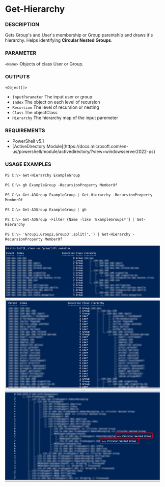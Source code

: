 # Get-Hierarchy

### DESCRIPTION
Gets Group's and User's membership or Group parentship and draws it's hierarchy.
Helps identifying <b>Circular Nested Groups</b>.
    
### PARAMETER
`<Name>` Objects of class User or Group.

### OUTPUTS
`<Object[]>`

- `InputParameter` The input user or group </li>
- `Index` The object on each level of recursion </li>
- `Recursion` The level of recursion or nesting </li>
- `Class` The objectClass </li>
- `Hierarchy` The hierarchy map of the input paremeter </li>

### REQUIREMENTS
<ul>
    <li>PowerShell v5.1</li>
    <li>[ActiveDirectory Module](https://docs.microsoft.com/en-us/powershell/module/activedirectory/?view=windowsserver2022-ps)</li>
</ul>

### USAGE EXAMPLES

```
PS C:\> Get-Hierarchy ExampleGroup

PS C:\> gh ExampleGroup -RecursionProperty MemberOf

PS C:\> Get-ADGroup ExampleGroup | Get-Hierarchy -RecursionProperty MemberOf

PS C:\> Get-ADGroup ExampleGroup | gh

PS C:\> Get-ADGroup -Filter {Name -like 'ExampleGroups*'} | Get-Hierarchy
           
PS C:\> 'Group1,Group2,Group3'.split(',') | Get-Hierarchy -RecursionProperty MemberOf
```


![Alt text](/Examples/1.png?raw=true)
![Alt text](/Examples/2.png?raw=true)
![Alt text](/Examples/3.png?raw=true)
